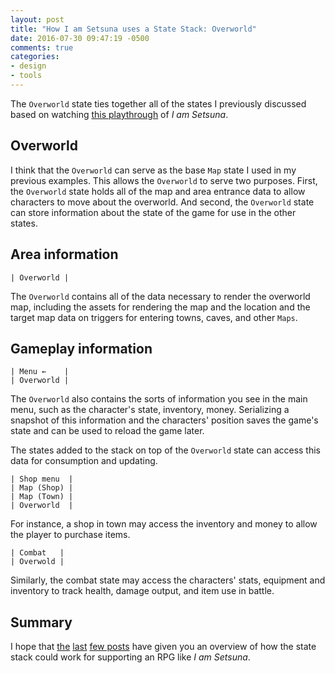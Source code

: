 ```yaml
---
layout: post
title: "How I am Setsuna uses a State Stack: Overworld"
date: 2016-07-30 09:47:19 -0500
comments: true
categories:
- design
- tools
---
```


The `Overworld` state ties together all of the states I previously discussed based on watching [this playthrough](https://youtu.be/GUwmNnMXd4A) of *I am Setsuna*.

<!--more-->

## Overworld

I think that the `Overworld` can serve as the base `Map` state I used in my previous examples.  This allows the `Overworld` to serve two purposes.  First, the `Overworld` state holds all of the map and area entrance data to allow characters to move about the overworld.  And second, the `Overworld` state can store information about the state of the game for use in the other states.

## Area information

    | Overworld |

The `Overworld` contains all of the data necessary to render the overworld map, including the assets for rendering the map and the location and the target map data on triggers for entering towns, caves, and other `Maps`.

## Gameplay information

    | Menu ←    |
    | Overworld |

The `Overworld` also contains the sorts of information you see in the main menu, such as the character's state, inventory, money.  Serializing a snapshot of this information and the characters' position saves the game's state and can be used to reload the game later.

The states added to the stack on top of the `Overworld` state can access this data for consumption and updating.

    | Shop menu  |
    | Map (Shop) |
    | Map (Town) |
    | Overworld  |

For instance, a shop in town may access the inventory and money to allow the player to purchase items.

    | Combat   |
    | Overwold |

Similarly, the combat state may access the characters' stats, equipment and inventory to track health, damage output, and item use in battle.

## Summary

I hope that [the](http://zerosalife.github.io/blog/2016/07/02/how-i-am-setsuna-uses-a-state-stack-map-and-dialog/) [last](//zerosalife.github.io/blog/2016/07/16/how-i-am-setsuna-uses-a-state-stack-combat/) [few posts](http://zerosalife.github.io/blog/2016/07/23/how-i-am-setsuna-uses-a-state-stack-interiors/) have given you an overview of how the state stack could work for supporting an RPG like *I am Setsuna*.
